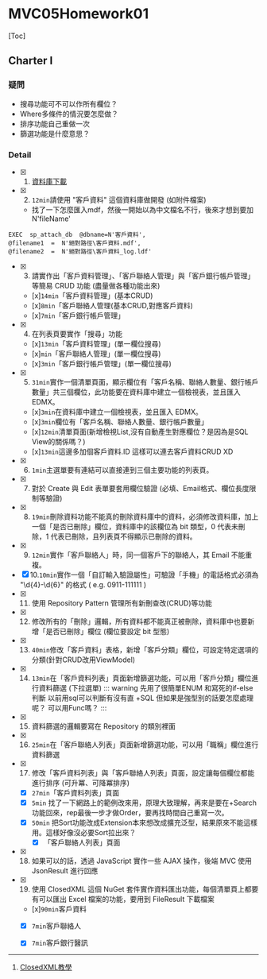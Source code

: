# MVC05Homework01

[Toc]
## Charter I
### 疑問

- 搜尋功能可不可以作所有欄位？
- Where多條件的情況要怎麼做？
- 排序功能自己重做一次
- 篩選功能是什麼意思？

### Detail

- [x] 1. [資料庫下載](https://drive.google.com/open?id=0B9TSNtgzYzPTSGR5TEc4TjcwZmM)
- [x] 2. `12min`請使用 "客戶資料" 這個資料庫做開發 (如附件檔案)
    - 找了一下怎麼匯入mdf，然後一開始以為中文檔名不行，後來才想到要加N'fileName'
```sql=
EXEC  sp_attach_db  @dbname=N'客戶資料',     
@filename1  =  N'絕對路徑\客戶資料.mdf',     
@filename2  =  N'絕對路徑\客戶資料_log.ldf'
```
- [x] 3. 請實作出「客戶資料管理」、「客戶聯絡人管理」與「客戶銀行帳戶管理」等簡易 CRUD 功能 (盡量做各種功能出來)
    - [x]`14min`「客戶資料管理」(基本CRUD)
    - [x]`8min`「客戶聯絡人管理(基本CRUD,對應客戶資料)
    - [x]`7min`「客戶銀行帳戶管理」
- [x] 4. 在列表頁要實作「搜尋」功能
    - [x]`13min`「客戶資料管理」(單一欄位搜尋)
    - [x]`min`「客戶聯絡人管理」(單一欄位搜尋)
    - [x]`3min`「客戶銀行帳戶管理」(單一欄位搜尋)
- [x] 5. `31min`實作一個清單頁面，顯示欄位有「客戶名稱、聯絡人數量、銀行帳戶數量」共三個欄位，此功能要在資料庫中建立一個檢視表，並且匯入 EDMX。
    - [x]`3min`在資料庫中建立一個檢視表，並且匯入 EDMX。
    - [x]`3min`欄位有「客戶名稱、聯絡人數量、銀行帳戶數量」
    - [x]`12min`清單頁面(新增檢視List,沒有自動產生對應欄位？是因為是SQL View的關係嗎？)
    - [x]`13min`這邊多加個客戶資料.ID 這樣可以連去客戶資料CRUD XD
- [x] 6. `1min`主選單要有連結可以直接連到三個主要功能的列表頁。
- [x] 7. 對於 Create 與 Edit 表單要套用欄位驗證 (必填、Email格式、欄位長度限制等驗證)
- [x] 8. `19min`刪除資料功能不能真的刪除資料庫中的資料，必須修改資料庫，加上一個「是否已刪除」欄位，資料庫中的該欄位為 bit 類型，0 代表未刪除，1 代表已刪除，且列表頁不得顯示已刪除的資料。
- [x] 9. `12min`實作「客戶聯絡人」時，同一個客戶下的聯絡人，其 Email 不能重複。
- [x] 10.`10min`實作一個「自訂輸入驗證屬性」可驗證「手機」的電話格式必須為 "\d{4}-\d{6}" 的格式 ( e.g. 0911-111111 )
- [x] 11. 使用 Repository Pattern 管理所有新刪查改(CRUD)等功能
- [x] 12. 修改所有的「刪除」邏輯，所有資料都不能真正被刪除，資料庫中也要新增「是否已刪除」欄位 (欄位要設定 bit 型態)
- [x] 13. `40min`修改「客戶資料」表格，新增「客戶分類」欄位，可設定特定選項的分類(針對CRUD改用ViewModel)
- [x] 14. `13min`在「客戶資料列表」頁面新增篩選功能，可以用「客戶分類」欄位進行資料篩選 (下拉選單)
:::	warning
先用了很簡單ENUM 和寫死的if-else判斷
    以前用sql可以判斷有沒有直 +SQL 但如果是強型別的話要怎麼處理呢？ 可以用Func嗎？
:::
- [x] 15. 資料篩選的邏輯要寫在 Repository 的類別裡面
- [x] 16. `25min`在「客戶聯絡人列表」頁面新增篩選功能，可以用「職稱」欄位進行資料篩選
- [x] 17. 修改「客戶資料列表」與「客戶聯絡人列表」頁面，設定讓每個欄位都能進行排序 (可升冪、可降冪排序)
    - [x] `27min`「客戶資料列表」頁面
    - [x] `5min` 找了一下網路上的範例改來用，原理大致理解，再來是要在+Search功能回來，rep最後一步才做Order，要再找時間自己重寫一次。
    - [x] `50min` 把Sort功能改成Extension本來想改成擴充泛型，結果原來不能這樣用。這樣好像沒必要Sort拉出來？
        - [x] 「客戶聯絡人列表」頁面
- [x] 18. 如果可以的話，透過 JavaScript 實作一些 AJAX 操作，後端 MVC 使用 JsonResult 進行回應
- [x] 19. 使用 ClosedXML 這個 NuGet 套件實作資料匯出功能，每個清單頁上都要有可以匯出 Excel 檔案的功能，要用到 FileResult 下載檔案
    - [x]`90min`客戶資料 
    - [x] `7min`客戶聯絡人
    - [x] `7min`客戶銀行醫訊


---

1. [ClosedXML教學](https://www.aspsnippets.com/Articles/ClosedXML-MVC-Example-Export-to-Excel-using-ClosedXML-in-ASPNet-MVC.aspx)

